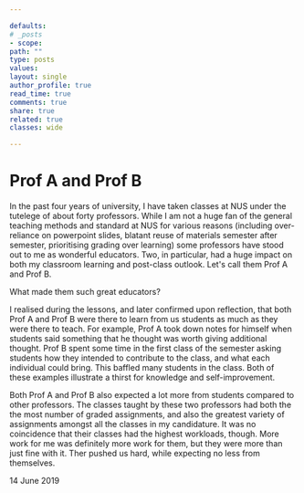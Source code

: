 ```yaml
---

defaults:
# _posts
- scope:
path: ""
type: posts
values:
layout: single
author_profile: true
read_time: true
comments: true
share: true
related: true
classes: wide

---
```


# Prof A and Prof B

In the past four years of university, I have taken classes at NUS under the tutelege of about forty professors. While I am not a huge fan of the general teaching methods and standard at NUS for various reasons (including over-reliance on powerpoint slides, blatant reuse of materials semester after semester, prioritising grading over learning) some professors have stood out to me as wonderful educators. Two, in particular, had a huge impact on both my classroom learning and post-class outlook. Let's call them Prof A and Prof B.

What made them such great educators?

I realised during the lessons, and later confirmed upon reflection, that both Prof A and Prof B were there to learn from us students as much as they were there to teach. For example, Prof A took down notes for himself when students said something that he thought was worth giving additional thought. Prof B spent some time in the first class of the semester asking students how they intended to contribute to the class, and what each individual could bring. This baffled many students in the class. Both of these examples illustrate a thirst for knowledge and self-improvement.

Both Prof A and Prof B also expected a lot more from students compared to other professors. The classes taught by these two professors had both the the most number of graded assignments, and also the greatest variety of assignments amongst all the classes in my candidature. It was no coincidence that their classes had the highest workloads, though. More work for me was definitely more work for them, but they were more than just fine with it. Ther pushed us hard, while expecting no less from themselves.


14 June 2019



